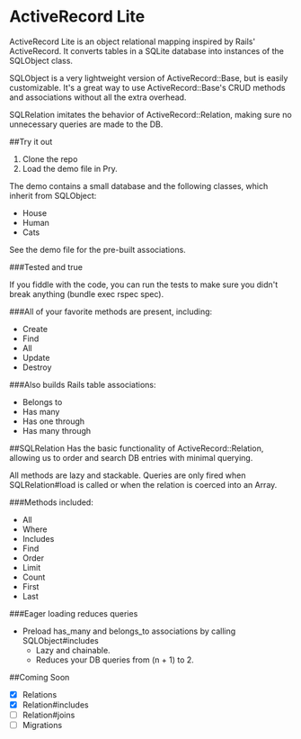 ActiveRecord Lite
==================

ActiveRecord Lite is an object relational mapping inspired by Rails' ActiveRecord.
It converts tables in a SQLite database into instances of the SQLObject class.

SQLObject is a very lightweight version of ActiveRecord::Base, but is easily customizable.
It's a great way to use ActiveRecord::Base's CRUD methods and associations without all the
extra overhead.

SQLRelation imitates the behavior of ActiveRecord::Relation, making sure no unnecessary
queries are made to the DB.

##Try it out
1. Clone the repo
2. Load the demo file in Pry.

The demo contains a small database and the following classes, which inherit from SQLObject:
  * House
  * Human
  * Cats

See the demo file for the pre-built associations.

###Tested and true

If you fiddle with the code, you can run the tests to make sure you didn't break anything
(bundle exec rspec spec).

###All of your favorite methods are present, including:
* Create
* Find
* All
* Update
* Destroy

###Also builds Rails table associations:
* Belongs to
* Has many
* Has one through
* Has many through

##SQLRelation
Has the basic functionality of ActiveRecord::Relation, allowing us to
order and search DB entries with minimal querying.

All methods are lazy and stackable. Queries are only fired when SQLRelation#load
is called or when the relation is coerced into an Array.

###Methods included:
  * All
  * Where
  * Includes
  * Find
  * Order
  * Limit
  * Count
  * First
  * Last

###Eager loading reduces queries
* Preload has_many and belongs_to associations by calling SQLObject#includes
  * Lazy and chainable.
  * Reduces your DB queries from (n + 1) to 2.

##Coming Soon
* [x] Relations
* [x] Relation#includes
* [ ] Relation#joins
* [ ] Migrations
